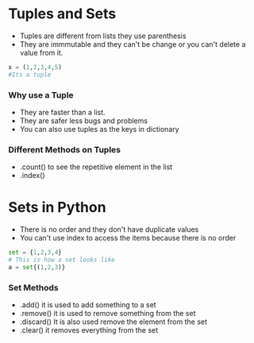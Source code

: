 # Tuples and Sets
* Tuples are different from lists they use parenthesis
* They are immmutable and they can't be change or you can't delete a value from it.

```Python
x = (1,2,3,4,5)
#Its a tuple
```

### Why use a Tuple
* They are faster than a list.
* They are safer less bugs and problems
* You can also use tuples as the keys in dictionary

### Different Methods on Tuples
* .count() to see the repetitive element in the list
* .index()

# Sets in Python
* There is no order and they don't have duplicate values
* You can't use index to access the items because there is no order

```Python
set = {1,2,3,4}
# This is how a set looks like
a = set{(1,2,3)}
```


### Set Methods
* .add() it is used to add something to a set
* .remove() it is used to remove something from the set
* .discard() It is also used remove the element from the set
* .clear() it removes everything from the set